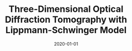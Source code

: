 ---
title: "Three-Dimensional Optical Diffraction Tomography with Lippmann-Schwinger Model"
collection: publications
permalink: /publication/2020-01-01-Three-Dimensional-Optical-Diffraction-Tomography-with-Lippmann-Schwinger-Model
category: 'journal'
date: 2020-01-01
venue: 'IEEE Transactions on Computational Imaging'
paperurl: 'https://doi.org/10.1109/TCI.2020.2969070'
citation: ' T.-a. Pham,  E. Soubies,  A. Ayoub,  J. Lim,  D. Psaltis,  M. Unser, "Three-Dimensional Optical Diffraction Tomography with Lippmann-Schwinger Model." <i>IEEE Transactions on Computational Imaging</i>, 6, 727--738, 2020.'
---